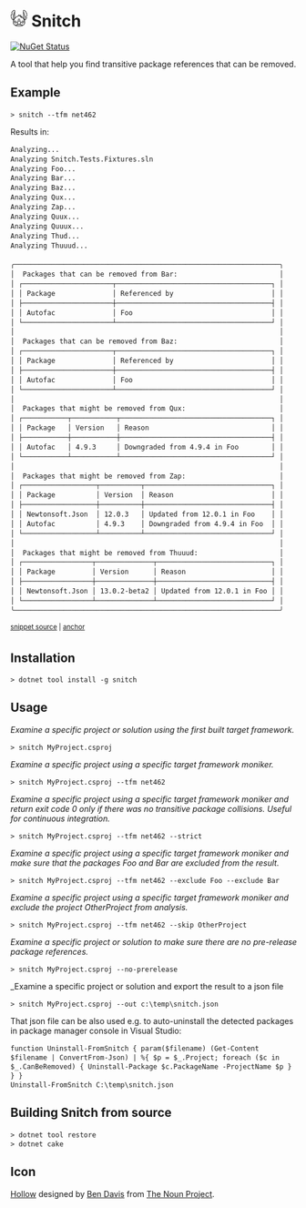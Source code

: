 # <img src="/src/icon.png" height="30px"> Snitch

[![NuGet Status](https://img.shields.io/nuget/v/Snitch.svg)](https://www.nuget.org/packages/Snitch/)

A tool that help you find transitive package references that can be removed.

## Example

```
> snitch --tfm net462
```

Results in:

<!-- snippet: Solution.Default.verified.txt -->
<a id='snippet-Solution.Default.verified.txt'></a>
```txt
Analyzing...
Analyzing Snitch.Tests.Fixtures.sln
Analyzing Foo...
Analyzing Bar...
Analyzing Baz...
Analyzing Qux...
Analyzing Zap...
Analyzing Quux...
Analyzing Quuux...
Analyzing Thud...
Analyzing Thuuud...

╭─────────────────────────────────────────────────────────────────╮
│  Packages that can be removed from Bar:                         │
│ ┌──────────────────────┬──────────────────────────────────────┐ │
│ │ Package              │ Referenced by                        │ │
│ ├──────────────────────┼──────────────────────────────────────┤ │
│ │ Autofac              │ Foo                                  │ │
│ └──────────────────────┴──────────────────────────────────────┘ │
│                                                                 │
│  Packages that can be removed from Baz:                         │
│ ┌──────────────────────┬──────────────────────────────────────┐ │
│ │ Package              │ Referenced by                        │ │
│ ├──────────────────────┼──────────────────────────────────────┤ │
│ │ Autofac              │ Foo                                  │ │
│ └──────────────────────┴──────────────────────────────────────┘ │
│                                                                 │
│  Packages that might be removed from Qux:                       │
│ ┌───────────┬───────────┬─────────────────────────────────────┐ │
│ │ Package   │ Version   │ Reason                              │ │
│ ├───────────┼───────────┼─────────────────────────────────────┤ │
│ │ Autofac   │ 4.9.3     │ Downgraded from 4.9.4 in Foo        │ │
│ └───────────┴───────────┴─────────────────────────────────────┘ │
│                                                                 │
│  Packages that might be removed from Zap:                       │
│ ┌──────────────────┬──────────┬───────────────────────────────┐ │
│ │ Package          │ Version  │ Reason                        │ │
│ ├──────────────────┼──────────┼───────────────────────────────┤ │
│ │ Newtonsoft.Json  │ 12.0.3   │ Updated from 12.0.1 in Foo    │ │
│ │ Autofac          │ 4.9.3    │ Downgraded from 4.9.4 in Foo  │ │
│ └──────────────────┴──────────┴───────────────────────────────┘ │
│                                                                 │
│  Packages that might be removed from Thuuud:                    │
│ ┌─────────────────┬──────────────┬────────────────────────────┐ │
│ │ Package         │ Version      │ Reason                     │ │
│ ├─────────────────┼──────────────┼────────────────────────────┤ │
│ │ Newtonsoft.Json │ 13.0.2-beta2 │ Updated from 12.0.1 in Foo │ │
│ └─────────────────┴──────────────┴────────────────────────────┘ │
╰─────────────────────────────────────────────────────────────────╯
```
<sup><a href='/src/Snitch.Tests/Expectations/Solution.Default.verified.txt#L1-L49' title='Snippet source file'>snippet source</a> | <a href='#snippet-Solution.Default.verified.txt' title='Start of snippet'>anchor</a></sup>
<!-- endSnippet -->

## Installation

```
> dotnet tool install -g snitch
```

## Usage

_Examine a specific project or solution using the first built 
target framework._

```
> snitch MyProject.csproj
```

_Examine a specific project using a specific
target framework moniker._

```
> snitch MyProject.csproj --tfm net462
```

_Examine a specific project using a specific target framework moniker
and return exit code 0 only if there was no transitive package collisions.
Useful for continuous integration._

```
> snitch MyProject.csproj --tfm net462 --strict
```

_Examine a specific project using a specific target framework moniker
and make sure that the packages Foo and Bar are excluded from the result._

```
> snitch MyProject.csproj --tfm net462 --exclude Foo --exclude Bar
```

_Examine a specific project using a specific target framework moniker
and exclude the project OtherProject from analysis._

```
> snitch MyProject.csproj --tfm net462 --skip OtherProject
```

_Examine a specific project or solution to make sure there are no pre-release package references._

```
> snitch MyProject.csproj --no-prerelease
```

_Examine a specific project or solution and export the result to a json file

```
> snitch MyProject.csproj --out c:\temp\snitch.json
```

That json file can be also used e.g. to auto-uninstall the detected packages in package manager console in Visual Studio:
```
function Uninstall-FromSnitch { param($filename) (Get-Content $filename | ConvertFrom-Json) | %{ $p = $_.Project; foreach ($c in $_.CanBeRemoved) { Uninstall-Package $c.PackageName -ProjectName $p } } }
Uninstall-FromSnitch C:\temp\snitch.json
```


## Building Snitch from source

```
> dotnet tool restore
> dotnet cake
```

## Icon

[Hollow](https://thenounproject.com/term/stitch/1571973/) designed by [Ben Davis](https://thenounproject.com/smashicons/) from [The Noun Project](https://thenounproject.com).
